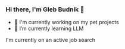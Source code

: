 ### Hi there, I'm Gleb Budnik 👋
- 🔭 I'm currently working on my pet projects
- 🌱 I’m currently learning LLM

I'm currently on an active job search




<!--
**Gleb01548/Gleb01548** is a ✨ _special_ ✨ repository because its `README.md` (this file) appears on your GitHub profile.

Here are some ideas to get you started:


- 🔭 I’m currently working on ...
- 🌱 I’m currently learning ...
- 👯 I’m looking to collaborate on ...
- 🤔 I’m looking for help with ...
- 💬 Ask me about ...
- 📫 How to reach me: ...
- 😄 Pronouns: ...
- ⚡ Fun fact: ...
-->

